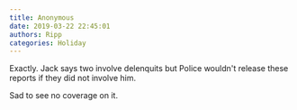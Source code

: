 ```yaml
---
title: Anonymous
date: 2019-03-22 22:45:01
authors: Ripp
categories: Holiday
---
```


 Exactly. Jack says two involve delenquits but Police wouldn't release these reports if they did not involve him.  

Sad to see no coverage on it.